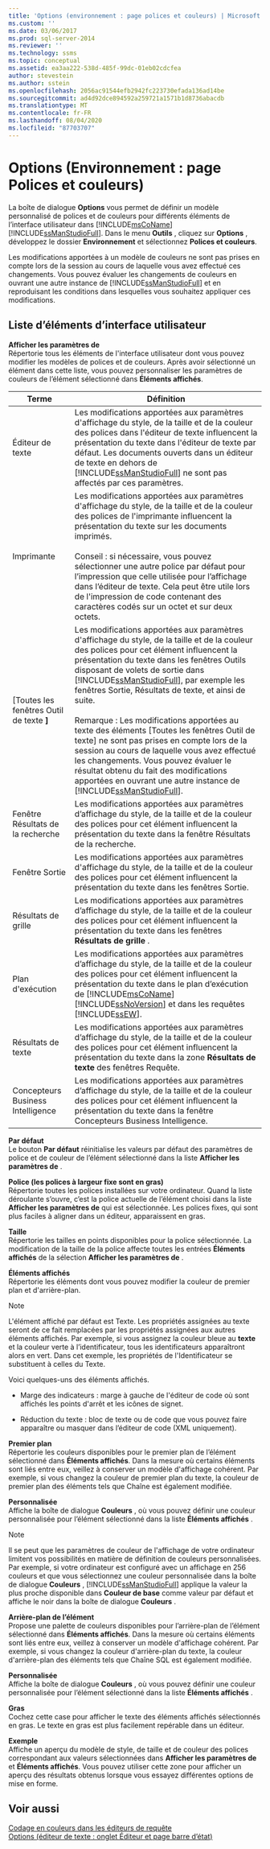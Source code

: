 ```yaml
---
title: 'Options (environnement : page polices et couleurs) | Microsoft Docs'
ms.custom: ''
ms.date: 03/06/2017
ms.prod: sql-server-2014
ms.reviewer: ''
ms.technology: ssms
ms.topic: conceptual
ms.assetid: ea3aa222-538d-485f-99dc-01eb02cdcfea
author: stevestein
ms.author: sstein
ms.openlocfilehash: 2056ac91544efb2942fc223730efada136ad14be
ms.sourcegitcommit: ad4d92dce894592a259721a1571b1d8736abacdb
ms.translationtype: MT
ms.contentlocale: fr-FR
ms.lasthandoff: 08/04/2020
ms.locfileid: "87703707"
---
```

# <a name="options-environment-fonts-and-colors-page"></a>Options (Environnement : page Polices et couleurs)
  La boîte de dialogue **Options** vous permet de définir un modèle personnalisé de polices et de couleurs pour différents éléments de l’interface utilisateur dans [!INCLUDE[msCoName](../../includes/msconame-md.md)] [!INCLUDE[ssManStudioFull](../../includes/ssmanstudiofull-md.md)]. Dans le menu **Outils** , cliquez sur **Options** , développez le dossier **Environnement** et sélectionnez **Polices et couleurs**.  
  
 Les modifications apportées à un modèle de couleurs ne sont pas prises en compte lors de la session au cours de laquelle vous avez effectué ces changements. Vous pouvez évaluer les changements de couleurs en ouvrant une autre instance de [!INCLUDE[ssManStudioFull](../../includes/ssmanstudiofull-md.md)] et en reproduisant les conditions dans lesquelles vous souhaitez appliquer ces modifications.  
  
## <a name="ui-element-list"></a>Liste d’éléments d’interface utilisateur  
 **Afficher les paramètres de**  
 Répertorie tous les éléments de l'interface utilisateur dont vous pouvez modifier les modèles de polices et de couleurs. Après avoir sélectionné un élément dans cette liste, vous pouvez personnaliser les paramètres de couleurs de l’élément sélectionné dans **Éléments affichés**.  
  
|Terme|Définition|  
|----------|----------------|  
|Éditeur de texte|Les modifications apportées aux paramètres d'affichage du style, de la taille et de la couleur des polices dans l'éditeur de texte influencent la présentation du texte dans l'éditeur de texte par défaut. Les documents ouverts dans un éditeur de texte en dehors de [!INCLUDE[ssManStudioFull](../../includes/ssmanstudiofull-md.md)] ne sont pas affectés par ces paramètres.|  
|Imprimante|Les modifications apportées aux paramètres d'affichage du style, de la taille et de la couleur des polices de l'imprimante influencent la présentation du texte sur les documents imprimés.<br /><br /> Conseil : si nécessaire, vous pouvez sélectionner une autre police par défaut pour l’impression que celle utilisée pour l’affichage dans l’éditeur de texte. Cela peut être utile lors de l'impression de code contenant des caractères codés sur un octet et sur deux octets.|  
|[Toutes les fenêtres Outil de texte **]**|Les modifications apportées aux paramètres d'affichage du style, de la taille et de la couleur des polices pour cet élément influencent la présentation du texte dans les fenêtres Outils disposant de volets de sortie dans [!INCLUDE[ssManStudioFull](../../includes/ssmanstudiofull-md.md)], par exemple les fenêtres Sortie, Résultats de texte, et ainsi de suite.<br /><br /> Remarque : Les modifications apportées au texte des éléments [Toutes les fenêtres Outil de texte] ne sont pas prises en compte lors de la session au cours de laquelle vous avez effectué les changements. Vous pouvez évaluer le résultat obtenu du fait des modifications apportées en ouvrant une autre instance de [!INCLUDE[ssManStudioFull](../../includes/ssmanstudiofull-md.md)].|  
|Fenêtre Résultats de la recherche|Les modifications apportées aux paramètres d’affichage du style, de la taille et de la couleur des polices pour cet élément influencent la présentation du texte dans la fenêtre Résultats de la recherche.|  
|Fenêtre Sortie|Les modifications apportées aux paramètres d'affichage du style, de la taille et de la couleur des polices pour cet élément influencent la présentation du texte dans les fenêtres Sortie.|  
|Résultats de grille|Les modifications apportées aux paramètres d’affichage du style, de la taille et de la couleur des polices pour cet élément influencent la présentation du texte dans les fenêtres **Résultats de grille** .|  
|Plan d'exécution|Les modifications apportées aux paramètres d’affichage du style, de la taille et de la couleur des polices pour cet élément influencent la présentation du texte dans le plan d’exécution de [!INCLUDE[msCoName](../../includes/msconame-md.md)] [!INCLUDE[ssNoVersion](../../includes/ssnoversion-md.md)] et dans les requêtes [!INCLUDE[ssEW](../../includes/ssew-md.md)].|  
|Résultats de texte|Les modifications apportées aux paramètres d’affichage du style, de la taille et de la couleur des polices pour cet élément influencent la présentation du texte dans la zone **Résultats de texte** des fenêtres Requête.|  
|Concepteurs Business Intelligence|Les modifications apportées aux paramètres d’affichage du style, de la taille et de la couleur des polices pour cet élément influencent la présentation du texte dans la fenêtre Concepteurs Business Intelligence.|  
  
 **Par défaut**  
 Le bouton **Par défaut** réinitialise les valeurs par défaut des paramètres de police et de couleur de l’élément sélectionné dans la liste **Afficher les paramètres de** .  
  
 **Police (les polices à largeur fixe sont en gras)**  
 Répertorie toutes les polices installées sur votre ordinateur. Quand la liste déroulante s’ouvre, c’est la police actuelle de l’élément choisi dans la liste **Afficher les paramètres de** qui est sélectionnée. Les polices fixes, qui sont plus faciles à aligner dans un éditeur, apparaissent en gras.  
  
 **Taille**  
 Répertorie les tailles en points disponibles pour la police sélectionnée. La modification de la taille de la police affecte toutes les entrées **Éléments affichés** de la sélection **Afficher les paramètres de** .  
  
 **Éléments affichés**  
 Répertorie les éléments dont vous pouvez modifier la couleur de premier plan et d'arrière-plan.  
  
> [!NOTE]  
>  L'élément affiché par défaut est Texte. Les propriétés assignées au texte seront de ce fait remplacées par les propriétés assignées aux autres éléments affichés. Par exemple, si vous assignez la couleur bleue au **texte** et la couleur verte à l’identificateur, tous les identificateurs apparaîtront alors en vert. Dans cet exemple, les propriétés de l'Identificateur se substituent à celles du Texte.  
  
 Voici quelques-uns des éléments affichés.  
  
-   Marge des indicateurs : marge à gauche de l'éditeur de code où sont affichés les points d'arrêt et les icônes de signet.  
  
-   Réduction du texte : bloc de texte ou de code que vous pouvez faire apparaître ou masquer dans l’éditeur de code (XML uniquement).  
  
 **Premier plan**  
 Répertorie les couleurs disponibles pour le premier plan de l’élément sélectionné dans **Éléments affichés**. Dans la mesure où certains éléments sont liés entre eux, veillez à conserver un modèle d'affichage cohérent. Par exemple, si vous changez la couleur de premier plan du texte, la couleur de premier plan des éléments tels que Chaîne est également modifiée.  
  
 **Personnalisée**  
 Affiche la boîte de dialogue **Couleurs** , où vous pouvez définir une couleur personnalisée pour l’élément sélectionné dans la liste **Éléments affichés** .  
  
> [!NOTE]  
>  Il se peut que les paramètres de couleur de l'affichage de votre ordinateur limitent vos possibilités en matière de définition de couleurs personnalisées. Par exemple, si votre ordinateur est configuré avec un affichage en 256 couleurs et que vous sélectionnez une couleur personnalisée dans la boîte de dialogue **Couleurs** , [!INCLUDE[ssManStudioFull](../../includes/ssmanstudiofull-md.md)] applique la valeur la plus proche disponible dans **Couleur de base** comme valeur par défaut et affiche le noir dans la boîte de dialogue **Couleurs** .  
  
 **Arrière-plan de l’élément**  
 Propose une palette de couleurs disponibles pour l’arrière-plan de l’élément sélectionné dans **Éléments affichés**. Dans la mesure où certains éléments sont liés entre eux, veillez à conserver un modèle d'affichage cohérent. Par exemple, si vous changez la couleur d'arrière-plan du texte, la couleur d'arrière-plan des éléments tels que Chaîne SQL est également modifiée.  
  
 **Personnalisée**  
 Affiche la boîte de dialogue **Couleurs** , où vous pouvez définir une couleur personnalisée pour l’élément sélectionné dans la liste **Éléments affichés** .  
  
 **Gras**  
 Cochez cette case pour afficher le texte des éléments affichés sélectionnés en gras. Le texte en gras est plus facilement repérable dans un éditeur.  
  
 **Exemple**  
 Affiche un aperçu du modèle de style, de taille et de couleur des polices correspondant aux valeurs sélectionnées dans **Afficher les paramètres de** et **Éléments affichés**. Vous pouvez utiliser cette zone pour afficher un aperçu des résultats obtenus lorsque vous essayez différentes options de mise en forme.  
  
## <a name="see-also"></a>Voir aussi  
 [Codage en couleurs dans les éditeurs de requête](../../relational-databases/scripting/color-coding-in-query-editors.md)   
 [Options &#40;éditeur de texte : onglet Éditeur et page barre d’état&#41;](../../database-engine/options-text-editor-editor-tab-and-status-bar-page.md)  
  
  
